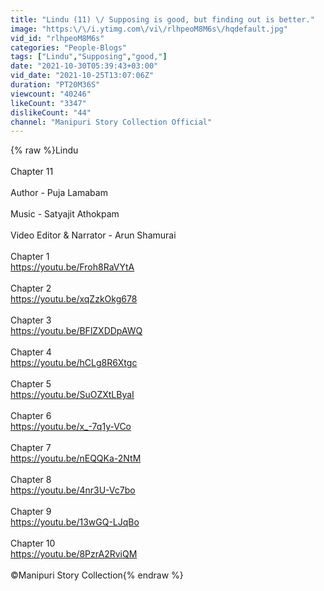 ```yaml
---
title: "Lindu (11) \/ Supposing is good, but finding out is better."
image: "https:\/\/i.ytimg.com\/vi\/rlhpeoM8M6s\/hqdefault.jpg"
vid_id: "rlhpeoM8M6s"
categories: "People-Blogs"
tags: ["Lindu","Supposing","good,"]
date: "2021-10-30T05:39:43+03:00"
vid_date: "2021-10-25T13:07:06Z"
duration: "PT20M36S"
viewcount: "40246"
likeCount: "3347"
dislikeCount: "44"
channel: "Manipuri Story Collection Official"
---
```

{% raw %}Lindu<br /><br />Chapter 11<br /><br />Author - Puja Lamabam <br /><br />Music - Satyajit Athokpam <br /><br />Video Editor &amp; Narrator - Arun Shamurai <br /><br />Chapter 1 <br /><a rel="nofollow" target="blank" href="https://youtu.be/Froh8RaVYtA">https://youtu.be/Froh8RaVYtA</a><br /><br />Chapter 2<br /><a rel="nofollow" target="blank" href="https://youtu.be/xqZzkOkg678">https://youtu.be/xqZzkOkg678</a><br /><br />Chapter 3<br /><a rel="nofollow" target="blank" href="https://youtu.be/BFlZXDDpAWQ">https://youtu.be/BFlZXDDpAWQ</a><br /><br />Chapter 4<br /><a rel="nofollow" target="blank" href="https://youtu.be/hCLg8R6Xtgc">https://youtu.be/hCLg8R6Xtgc</a><br /><br />Chapter 5<br /><a rel="nofollow" target="blank" href="https://youtu.be/SuOZXtLByaI">https://youtu.be/SuOZXtLByaI</a><br /><br />Chapter 6<br /><a rel="nofollow" target="blank" href="https://youtu.be/x_-7q1y-VCo">https://youtu.be/x_-7q1y-VCo</a><br /><br />Chapter 7<br /><a rel="nofollow" target="blank" href="https://youtu.be/nEQQKa-2NtM">https://youtu.be/nEQQKa-2NtM</a><br /><br />Chapter 8<br /><a rel="nofollow" target="blank" href="https://youtu.be/4nr3U-Vc7bo">https://youtu.be/4nr3U-Vc7bo</a><br /><br />Chapter 9<br /><a rel="nofollow" target="blank" href="https://youtu.be/13wGQ-LJqBo">https://youtu.be/13wGQ-LJqBo</a><br /><br />Chapter 10<br /><a rel="nofollow" target="blank" href="https://youtu.be/8PzrA2RviQM">https://youtu.be/8PzrA2RviQM</a><br /><br />©Manipuri Story Collection{% endraw %}
